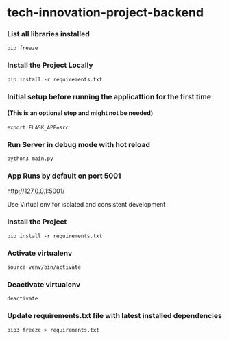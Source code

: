 # tech-innovation-project-backend

### List all libraries installed
`
pip freeze
`
### Install the Project Locally
`
pip install -r requirements.txt
`
### Initial setup before running the applicattion for the first time
#### (This is an optional step and might not be needed)

`export FLASK_APP=src`

### Run Server in debug mode with hot reload
`
python3 main.py
`
### App Runs by default on port 5001
http://127.0.0.1:5001/

Use Virtual env for isolated and consistent development

### Install the Project
`
pip install -r requirements.txt
`

### Activate virtualenv
`
source venv/bin/activate
`

### Deactivate virtualenv
`
deactivate
`

### Update requirements.txt file with latest installed dependencies
`
pip3 freeze > requirements.txt
`
